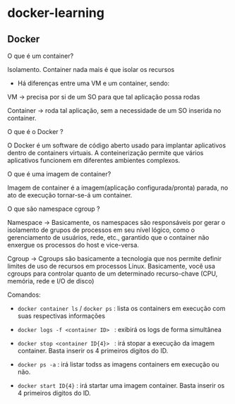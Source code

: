 # docker-learning


## Docker

O que é um container?

Isolamento. Container nada mais é que isolar os recursos

* Há diferenças entre uma VM e um container, sendo:

VM -> precisa por si de um SO para que tal aplicação possa rodas

Container -> roda tal aplicação, sem a necessidade de um SO inserida no container.

O que é o Docker ?

O Docker é um software de código aberto usado para implantar aplicativos dentro de containers virtuais. A conteinerização permite que vários aplicativos funcionem em diferentes ambientes complexos. 

O que é uma imagem de container?

Imagem de container é a imagem(aplicação configurada/pronta) parada, no ato de execução tornar-se-á um container.

O que são namespace cgroup ?

Namespace -> Basicamente, os namespaces são responsáveis por gerar o isolamento de grupos de processos em seu nível lógico, como o gerenciamento de usuários, rede, etc., garantido que o container não enxergue os processos do host e vice-versa.

Cgroup -> Cgroups são basicamente a tecnologia que nos permite definir limites de uso de recursos em processos Linux. Basicamente, você usa cgroups para controlar quanto de um determinado recurso-chave (CPU, memória, rede e I/O de disco)


Comandos:

- `docker container ls` / `docker ps` : lista os containers em execução com suas respectivas informações

- `docker logs -f <container ID> ` : exibirá os logs de forma simultânea 

- `docker stop <container ID{4}> ` : irá stopar a execução da imagem container. Basta inserir os 4 primeiros digitos do ID.

- `docker ps -a` : irá listar todss as imagens containers em execução ou não.

- `docker start ID{4}` : irá startar uma imagem container. Basta inserir os 4 primeiros digitos do ID.
